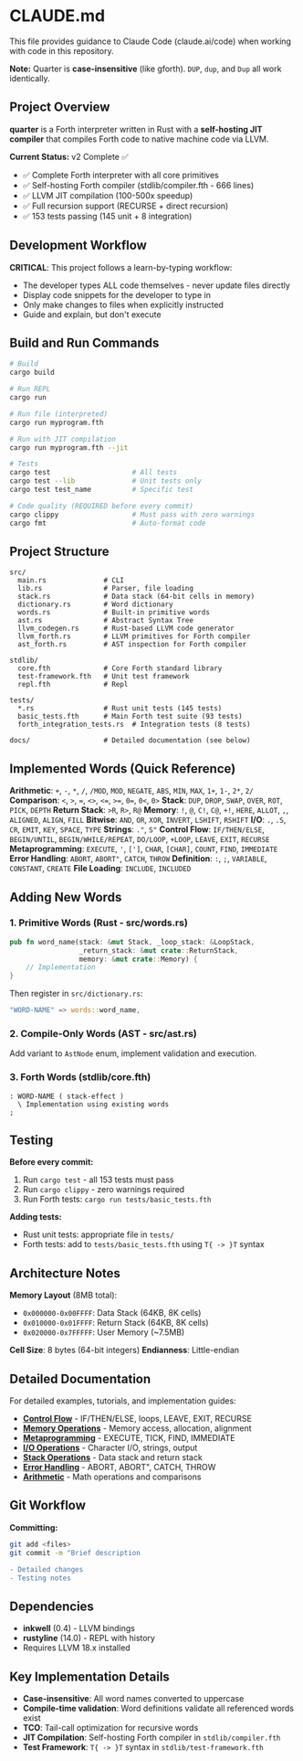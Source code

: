 # CLAUDE.md

This file provides guidance to Claude Code (claude.ai/code) when working with code in this repository.

**Note:** Quarter is **case-insensitive** (like gforth). `DUP`, `dup`, and `Dup` all work identically.

## Project Overview

**quarter** is a Forth interpreter written in Rust with a **self-hosting JIT compiler** that compiles Forth code to native machine code via LLVM.

**Current Status:** v2 Complete ✅
- ✅ Complete Forth interpreter with all core primitives
- ✅ Self-hosting Forth compiler (stdlib/compiler.fth - 666 lines)
- ✅ LLVM JIT compilation (100-500x speedup)
- ✅ Full recursion support (RECURSE + direct recursion)
- ✅ 153 tests passing (145 unit + 8 integration)

## Development Workflow

**CRITICAL**: This project follows a learn-by-typing workflow:
- The developer types ALL code themselves - never update files directly
- Display code snippets for the developer to type in
- Only make changes to files when explicitly instructed
- Guide and explain, but don't execute

## Build and Run Commands

```bash
# Build
cargo build

# Run REPL
cargo run

# Run file (interpreted)
cargo run myprogram.fth

# Run with JIT compilation
cargo run myprogram.fth --jit

# Tests
cargo test                    # All tests
cargo test --lib              # Unit tests only
cargo test test_name          # Specific test

# Code quality (REQUIRED before every commit)
cargo clippy                  # Must pass with zero warnings
cargo fmt                     # Auto-format code
```

## Project Structure

```
src/
  main.rs              # CLI
  lib.rs               # Parser, file loading
  stack.rs             # Data stack (64-bit cells in memory)
  dictionary.rs        # Word dictionary
  words.rs             # Built-in primitive words
  ast.rs               # Abstract Syntax Tree
  llvm_codegen.rs      # Rust-based LLVM code generator
  llvm_forth.rs        # LLVM primitives for Forth compiler
  ast_forth.rs         # AST inspection for Forth compiler

stdlib/
  core.fth             # Core Forth standard library
  test-framework.fth   # Unit test framework
  repl.fth             # Repl

tests/
  *.rs                 # Rust unit tests (145 tests)
  basic_tests.fth      # Main Forth test suite (93 tests)
  forth_integration_tests.rs  # Integration tests (8 tests)

docs/                  # Detailed documentation (see below)
```

## Implemented Words (Quick Reference)

**Arithmetic**: `+`, `-`, `*`, `/`, `/MOD`, `MOD`, `NEGATE`, `ABS`, `MIN`, `MAX`, `1+`, `1-`, `2*`, `2/`
**Comparison**: `<`, `>`, `=`, `<>`, `<=`, `>=`, `0=`, `0<`, `0>`
**Stack**: `DUP`, `DROP`, `SWAP`, `OVER`, `ROT`, `PICK`, `DEPTH`
**Return Stack**: `>R`, `R>`, `R@`
**Memory**: `!`, `@`, `C!`, `C@`, `+!`, `HERE`, `ALLOT`, `,`, `ALIGNED`, `ALIGN`, `FILL`
**Bitwise**: `AND`, `OR`, `XOR`, `INVERT`, `LSHIFT`, `RSHIFT`
**I/O**: `.`, `.S`, `CR`, `EMIT`, `KEY`, `SPACE`, `TYPE`
**Strings**: `."`, `S"`
**Control Flow**: `IF/THEN/ELSE`, `BEGIN/UNTIL`, `BEGIN/WHILE/REPEAT`, `DO/LOOP`, `+LOOP`, `LEAVE`, `EXIT`, `RECURSE`
**Metaprogramming**: `EXECUTE`, `'`, `[']`, `CHAR`, `[CHAR]`, `COUNT`, `FIND`, `IMMEDIATE`
**Error Handling**: `ABORT`, `ABORT"`, `CATCH`, `THROW`
**Definition**: `:`, `;`, `VARIABLE`, `CONSTANT`, `CREATE`
**File Loading**: `INCLUDE`, `INCLUDED`

## Adding New Words

### 1. Primitive Words (Rust - src/words.rs)
```rust
pub fn word_name(stack: &mut Stack, _loop_stack: &LoopStack,
                 _return_stack: &mut crate::ReturnStack,
                 memory: &mut crate::Memory) {
    // Implementation
}
```
Then register in `src/dictionary.rs`:
```rust
"WORD-NAME" => words::word_name,
```

### 2. Compile-Only Words (AST - src/ast.rs)
Add variant to `AstNode` enum, implement validation and execution.

### 3. Forth Words (stdlib/core.fth)
```forth
: WORD-NAME ( stack-effect )
  \ Implementation using existing words
;
```

## Testing

**Before every commit:**
1. Run `cargo test` - all 153 tests must pass
2. Run `cargo clippy` - zero warnings required
3. Run Forth tests: `cargo run tests/basic_tests.fth`

**Adding tests:**
- Rust unit tests: appropriate file in `tests/`
- Forth tests: add to `tests/basic_tests.fth` using `T{ -> }T` syntax

## Architecture Notes

**Memory Layout** (8MB total):
- `0x000000-0x00FFFF`: Data Stack (64KB, 8K cells)
- `0x010000-0x01FFFF`: Return Stack (64KB, 8K cells)
- `0x020000-0x7FFFFF`: User Memory (~7.5MB)

**Cell Size**: 8 bytes (64-bit integers)
**Endianness**: Little-endian

## Detailed Documentation

For detailed examples, tutorials, and implementation guides:

- **[Control Flow](docs/control-flow.md)** - IF/THEN/ELSE, loops, LEAVE, EXIT, RECURSE
- **[Memory Operations](docs/memory.md)** - Memory access, allocation, alignment
- **[Metaprogramming](docs/metaprogramming.md)** - EXECUTE, TICK, FIND, IMMEDIATE
- **[I/O Operations](docs/io.md)** - Character I/O, strings, output
- **[Stack Operations](docs/stacks.md)** - Data stack and return stack
- **[Error Handling](docs/error-handling.md)** - ABORT, ABORT", CATCH, THROW
- **[Arithmetic](docs/arithmetic.md)** - Math operations and comparisons

## Git Workflow

**Committing:**
```bash
git add <files>
git commit -m "Brief description

- Detailed changes
- Testing notes


```


## Dependencies

- **inkwell** (0.4) - LLVM bindings
- **rustyline** (14.0) - REPL with history
- Requires LLVM 18.x installed

## Key Implementation Details

- **Case-insensitive**: All word names converted to uppercase
- **Compile-time validation**: Word definitions validate all referenced words exist
- **TCO**: Tail-call optimization for recursive words
- **JIT Compilation**: Self-hosting Forth compiler in `stdlib/compiler.fth`
- **Test Framework**: `T{ -> }T` syntax in `stdlib/test-framework.fth`
